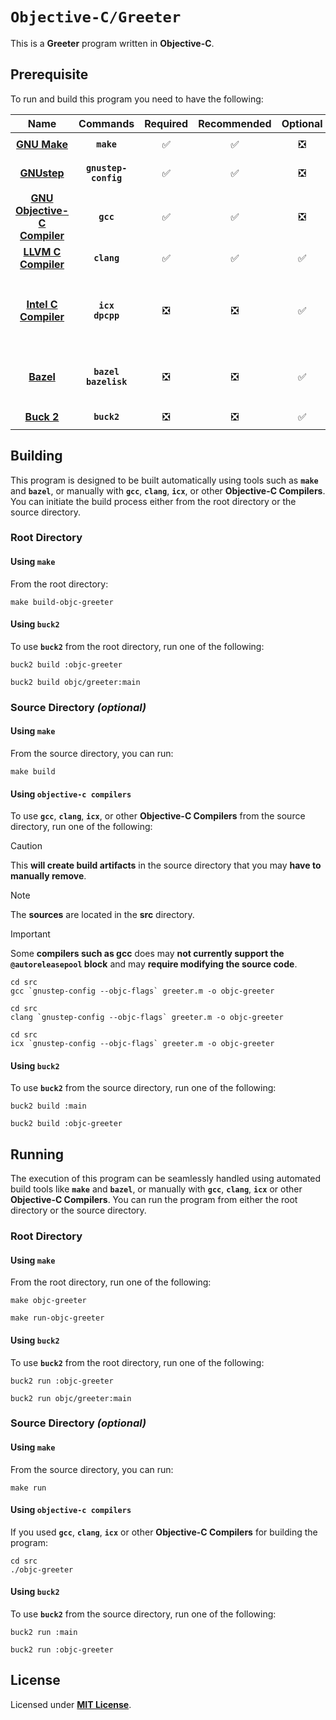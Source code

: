 # `Objective-C/Greeter`

This is a **Greeter** program written in **Objective-C**.

## Prerequisite

To run and build this program you need to have the following:

<div align="center">

| Name | Commands | Required | Recommended | Optional | Notes |
|:----:|:--------:|:--------:|:-----------:|:--------:|:-----:|
| [**GNU Make**](https://www.gnu.org/software/make/) | **`make`** | &#9989; | &#9989; | &#10062; | **`sudo apt install make`** |
| [**GNUstep**](https://gnustep.github.io/resources/downloads.html) | **`gnustep-config`** | &#9989; | &#9989; | &#10062; | **`sudo apt install gnustep-devel `** |
| [**GNU Objective-C Compiler**](https://gcc.gnu.org) | **`gcc`** | &#9989; | &#9989; | &#10062; | **`sudo apt install gobjc`** |
| [**LLVM C Compiler**](https://releases.llvm.org/download.html) | **`clang`** | &#9989; | &#9989; | &#9989; | **`sudo apt install clang`** |
| [**Intel C Compiler**](https://www.intel.com/content/www/us/en/developer/tools/oneapi/dpc-compiler.html) | **`icx`**<br>**`dpcpp`** | &#10062; | &#10062; | &#9989; | **`sudo apt install intel-basekit`**<br>or<br>**`sudo apt install intel-hpckit`** |
| [**Bazel**](https://bazel.build/) | **`bazel`**<br>**`bazelisk`** | &#10062; | &#10062; | &#9989; | **`npm install -g @bazel/bazelisk`**<br>or<br>**`sudo apt install bazel`** |
| [**Buck 2**](https://buck2.build/docs/getting_started/) | **`buck2`** | &#10062; | &#10062; | &#9989; | **`cargo install buck2`** |

</div>

## Building

This program is designed to be built automatically using tools such as
**`make`** and **`bazel`**, or manually with **`gcc`**, **`clang`**, **`icx`**,
or other **Objective-C Compilers**. You can initiate the build process either
from the root directory or the source directory.

### Root Directory

#### Using `make`

From the root directory:

```
make build-objc-greeter
```

<!--

#### Using `bazel`

To use **`bazel`** from the root directory, run one of the following:

```
bazel build objc-greeter
```
```
bazel build c/greeter:main
```

-->

#### Using `buck2`

To use **`buck2`** from the root directory, run one of the following:

```
buck2 build :objc-greeter
```
```
buck2 build objc/greeter:main
```

### Source Directory _(optional)_

#### Using `make`

From the source directory, you can run:

```
make build
```

#### Using `objective-c compilers`

To use **`gcc`**, **`clang`**, **`icx`**, or other **Objective-C Compilers**
from the source directory, run one of the following:

> [!CAUTION]
> This **will create build artifacts** in the source directory that you may
> **have to manually remove**.

> [!NOTE]
> The **sources** are located in the **src** directory.

> [!IMPORTANT]
> Some **compilers such as gcc** does may **not currently support the
> `@autoreleasepool` block** and may **require modifying the source code**.

```
cd src
gcc `gnustep-config --objc-flags` greeter.m -o objc-greeter
```
```
cd src
clang `gnustep-config --objc-flags` greeter.m -o objc-greeter
```
```
cd src
icx `gnustep-config --objc-flags` greeter.m -o objc-greeter
```

<!--

#### Using `bazel`

To use **`bazel`** from the source directory, run one of the following:

```
bazel build main
```
```
bazel build objc-greeter
```

-->

#### Using `buck2`

To use **`buck2`** from the source directory, run one of the following:

```
buck2 build :main
```
```
buck2 build :objc-greeter
```

## Running

The execution of this program can be seamlessly handled using automated build
tools like **`make`** and **`bazel`**, or manually with **`gcc`**, **`clang`**,
**`icx`** or other **Objective-C Compilers**. You can run the program from
either the root directory or the source directory.

### Root Directory

#### Using `make`

From the root directory, run one of the following:

```
make objc-greeter
```
```
make run-objc-greeter
```

<!--

#### Using `bazel`

To use **`bazel`** from the root directory, run one of the following:

```
bazel run objc-greeter
```
```
bazel run c/greeter:main
```

-->

#### Using `buck2`

To use **`buck2`** from the root directory, run one of the following:

```
buck2 run :objc-greeter
```
```
buck2 run objc/greeter:main
```

### Source Directory _(optional)_

#### Using `make`

From the source directory, you can run:

```
make run
```

#### Using `objective-c compilers`

If you used **`gcc`**, **`clang`**, **`icx`** or other **Objective-C Compilers**
for building the program:

```
cd src
./objc-greeter
```

<!--

#### Using `bazel`

To use **`bazel`** from the source directory, run one of the following:

```
bazel run main
```
```
bazel run objc-greeter
```

-->

#### Using `buck2`

To use **`buck2`** from the source directory, run one of the following:

```
buck2 run :main
```
```
buck2 run :objc-greeter
```

## License

Licensed under [**MIT License**](LICENSE).
